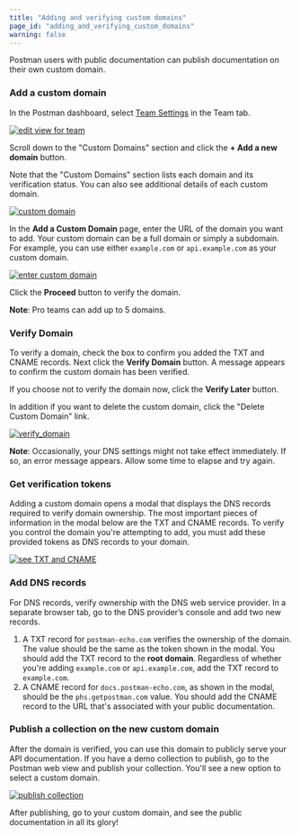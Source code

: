 ```yaml
---
title: "Adding and verifying custom domains"
page_id: "adding_and_verifying_custom_domains"
warning: false
---
```


Postman users with public documentation can publish documentation on their own custom domain.

### Add a custom domain

In the Postman dashboard, select [Team Settings](https://go.postman.co/settings/team/general) in the Team tab.

[![edit view for team](https://s3.amazonaws.com/postman-static-getpostman-com/postman-docs/WS-docs-team-settings2-1.png)](https://s3.amazonaws.com/postman-static-getpostman-com/postman-docs/WS-docs-team-settings2-1.png)

Scroll down to the "Custom Domains" section and click the **+ Add a new domain** button. 

Note that the "Custom Domains" section lists each domain and its verification status. You can also see additional details of each custom domain.

[![custom domain](https://s3.amazonaws.com/postman-static-getpostman-com/postman-docs/WS-docs-custom-domains-1.png)](https://s3.amazonaws.com/postman-static-getpostman-com/postman-docs/WS-docs-custom-domains-1.png)

In the **Add a Custom Domain** page, enter the URL of the domain you want to add. Your custom domain can be a full domain or simply a subdomain. For example, you can use either `example.com` or `api.example.com` as your custom domain.

[![enter custom domain](https://s3.amazonaws.com/postman-static-getpostman-com/postman-docs/WS-docs-add-custom-domain-1.png)](https://s3.amazonaws.com/postman-static-getpostman-com/postman-docs/WS-docs-add-custom-domain-1.png)

Click the **Proceed** button to verify the domain.

**Note**: Pro teams can add up to 5 domains.

### Verify Domain

To verify a domain, check the box to confirm you added the TXT and CNAME records. Next click the **Verify Domain** button. A message appears to confirm the custom domain has been verified. 

If you choose not to verify the domain now, click the **Verify Later** button. 

In addition if you want to delete the custom domain, click the "Delete Custom Domain" link.

[![verify_domain](https://s3.amazonaws.com/postman-static-getpostman-com/postman-docs/WS-docs-verify-domain-1.png)](https://s3.amazonaws.com/postman-static-getpostman-com/postman-docs/WS-docs-verify-domain-1.png)

**Note**: Occasionally, your DNS settings might not take effect immediately. If so, an error message appears. Allow some time to elapse and try again.

### Get verification tokens

Adding a custom domain opens a modal that displays the DNS records required to verify domain ownership. The most important pieces of information in the modal below are the TXT and CNAME records. To verify you control the domain you're attempting to add, you must add these provided tokens as DNS records to your domain.

[![see TXT and CNAME](https://s3.amazonaws.com/postman-static-getpostman-com/postman-docs/WS-verfication-tokens-1.png)](https://s3.amazonaws.com/postman-static-getpostman-com/postman-docs/WS-verfication-tokens-1.png)

### Add DNS records

For DNS records, verify ownership with the DNS web service provider. In a separate browser tab, go to the DNS provider’s console and add two new records.

1.  A TXT record for `postman-echo.com` verifies the ownership of the domain. The value should be the same as the token shown in the modal. You should add the TXT record to the **root domain**. Regardless of whether you're adding `example.com` or `api.example.com`, add the TXT record to `example.com`.
2.  A CNAME record for `docs.postman-echo.com`, as shown in the modal, should be the `phs.getpostman.com` value. You should add the CNAME record to the URL that's associated with your public documentation.


### Publish a collection on the new custom domain

After the domain is verified, you can use this domain to publicly serve your API documentation. If you have a demo collection to publish, go to the Postman web view and publish your collection. You'll see a new option to select a custom domain.

[![publish collection](https://s3.amazonaws.com/postman-static-getpostman-com/postman-docs/WS-publish-collection-edit-1.png)](https://s3.amazonaws.com/postman-static-getpostman-com/postman-docs/WS-publish-collection-edit-1.png)

After publishing, go to your custom domain, and see the public documentation in all its glory!
